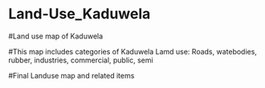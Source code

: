 # Land-Use_Kaduwela

#Land use map of Kaduwela

#This map includes categories of Kaduwela Lamd use: Roads, watebodies, rubber, industries, commercial, public, semi

#Final Landuse map and related items
